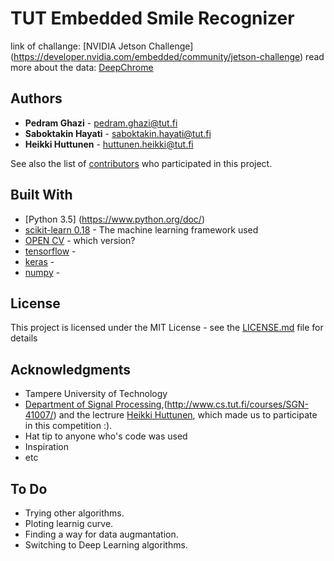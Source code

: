 # TUT Embedded Smile Recognizer 

link of challange: [NVIDIA Jetson Challenge] (https://developer.nvidia.com/embedded/community/jetson-challenge)
read more about the data: [DeepChrome](https://arxiv.org/abs/1607.02078)

## Authors

* **Pedram Ghazi**  - pedram.ghazi@tut.fi
* **Saboktakin Hayati**  - saboktakin.hayati@tut.fi
* **Heikki Huttunen**  - huttunen.heikki@tut.fi

See also the list of [contributors](https://github.com/your/project/contributors) who participated in this project.

## Built With
* [Python 3.5] (https://www.python.org/doc/)
* [scikit-learn 0.18](http://scikit-learn.org/stable/documentation.html) - The machine learning framework used
* [OPEN CV]() - which version?
* [tensorflow]() - 
* [keras]() - 
* [numpy]() - 




## License
This project is licensed under the MIT License - see the [LICENSE.md](LICENSE.md) file for details

## Acknowledgments
* Tampere University of Technology
* [Department of Signal Processing](http://www.tut.fi/en/about-tut/departments/signal-processing/),(http://www.cs.tut.fi/courses/SGN-41007/)  and the lectrure [Heikki Huttunen](http://www.cs.tut.fi/~hehu/), which made us to participate in this competition :). 
* Hat tip to anyone who's code was used
* Inspiration
* etc

## To Do 
* Trying other algorithms.
* Ploting learnig curve.
* Finding a way for data augmantation.
* Switching to Deep Learning algorithms. 
